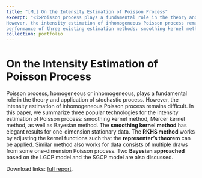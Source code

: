 ```yaml
---
title: "[ML] On the Intensity Estimation of Poisson Process"
excerpt: "<i>Poisson process plays a fundamental role in the theory and application of stochastic process. 
However, the intensity estimation of inhomogeneous Poisson process remains difficult. In this project, we compare the 
performance of three existing estimation methods: smoothing kernel method, Mercer kernel method, and Bayesian method.</i><br/><br/><img src='/images/projects_10702_eq.png'>"
collection: portfolio
---
```


On the Intensity Estimation of Poisson Process
======

Poisson process, homogeneous or inhomogeneous, plays a fundamental role in the theory and application of stochastic process. 
However, the intensity estimation of inhomogeneous Poisson process remains difficult. 
In this paper, we summarize three popular technologies for the intensity estimation of Poisson process: 
smoothing kernel method, Mercer kernel method, as well as Bayesian method.
The **smoothing kernel method** has elegant results for one-dimension stationary data. The **RKHS method** works 
by adjusting the kernel functions such that the **representer’s theorem** can be applied. Similar 
method also works for data consists of multiple draws from some one-dimension Poisson process. 
Two **Bayesian approached** based on the LGCP model and the SGCP model are also discussed.

Download links: [full report](https://ycruan.github.io/files/10702_final_report.pdf).